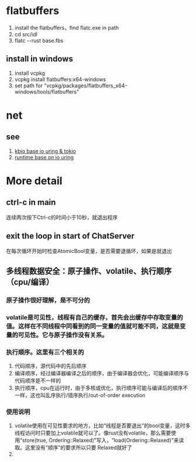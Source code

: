 
# flatbuffers
1. install the flatbuffers，find flatc.exe in path
2. cd src/idl
3. flatc --rust base.fbs
## install in windows
1. install vcpkg
2. vcpkg install flatbuffers:x64-windows
3. set path for "vcpkg/packages/flatbuffers_x64-windows/tools/flatbuffers"

# net
## see
1. [kbio base io uring & tokio](https://github.com/KuiBaDB/kbio)
2. [runtime base on io uring](https://github.com/bytedance/monoio)

# More detail
## ctrl-c in main
连续两次按下Ctrl-c的时间小于10秒，就退出程序
## exit the loop in start of ChatServer
在每次循环开始时检查AtomicBool变量，是否需要退循环，如果是就退出

## 多线程数据安全：原子操作、volatile、执行顺序（cpu/编译）
### 原子操作很好理解，是不可分的
### volatile是可见性，线程有自己的缓存，首先会出缓存中存取变量的值。这样在不同线程中同看到的同一变量的值就可能不同，这就是变量的可见性。它与原子操作没有关系。
### 执行顺序。这里有三个相关的
1. 代码顺序，源代码中的先后顺序
2. 编译顺序，经过编译器编译之后的顺序，由于编译器会优化，可能编译顺序与代码顺序是不一样的
3. 执行顺序，cpu在运行时，由于多核或优化，执行顺序可能与编译后的顺序不一样，这也叫乱序执行/错序执行/out-of-order execution
### 使用说明
1. volatile使用在可见性要求的地方，比如“线程是否要退出”的bool变量，这时多线程访问时只要加上volatile就可以了。像rust没有volatile，那么需要使用“store(true, Ordering::Relaxed)”写入，“load(Ordering::Relaxed)”来读取。这里没有“顺序”的要求所以只要 Relaxed就好了
2. 

